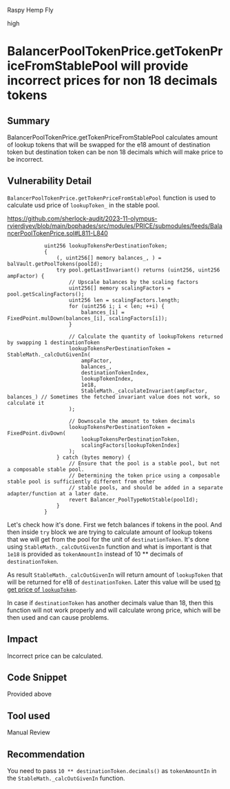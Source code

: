 Raspy Hemp Fly

high

# BalancerPoolTokenPrice.getTokenPriceFromStablePool will provide incorrect prices for non 18 decimals tokens

## Summary
BalancerPoolTokenPrice.getTokenPriceFromStablePool calculates amount of lookup tokens that will be swapped for the e18 amount of destination token but destination token can be non 18 decimals which will make price to be incorrect.
## Vulnerability Detail
`BalancerPoolTokenPrice.getTokenPriceFromStablePool` function is used to calculate usd price of `lookupToken_` in the stable pool.

https://github.com/sherlock-audit/2023-11-olympus-rvierdiyev/blob/main/bophades/src/modules/PRICE/submodules/feeds/BalancerPoolTokenPrice.sol#L811-L840
```solidity
            uint256 lookupTokensPerDestinationToken;
            {
                (, uint256[] memory balances_, ) = balVault.getPoolTokens(poolId);
                try pool.getLastInvariant() returns (uint256, uint256 ampFactor) {
                    // Upscale balances by the scaling factors
                    uint256[] memory scalingFactors = pool.getScalingFactors();
                    uint256 len = scalingFactors.length;
                    for (uint256 i; i < len; ++i) {
                        balances_[i] = FixedPoint.mulDown(balances_[i], scalingFactors[i]);
                    }

                    // Calculate the quantity of lookupTokens returned by swapping 1 destinationToken
                    lookupTokensPerDestinationToken = StableMath._calcOutGivenIn(
                        ampFactor,
                        balances_,
                        destinationTokenIndex,
                        lookupTokenIndex,
                        1e18,
                        StableMath._calculateInvariant(ampFactor, balances_) // Sometimes the fetched invariant value does not work, so calculate it
                    );

                    // Downscale the amount to token decimals
                    lookupTokensPerDestinationToken = FixedPoint.divDown(
                        lookupTokensPerDestinationToken,
                        scalingFactors[lookupTokenIndex]
                    );
                } catch (bytes memory) {
                    // Ensure that the pool is a stable pool, but not a composable stable pool.
                    // Determining the token price using a composable stable pool is sufficiently different from other
                    // stable pools, and should be added in a separate adapter/function at a later date.
                    revert Balancer_PoolTypeNotStable(poolId);
                }
            }
```

Let's check how it's done. First we fetch balances if tokens in the pool. And then inside `try` block we are trying to calculate amount of lookup tokens that we will get from the pool for the unit of `destinationToken`. It's done using `StableMath._calcOutGivenIn` function and what is important is that `1e18` is provided as `tokenAmountIn` instead of 10 ** decimals of `destinationToken`.

As result `StableMath._calcOutGivenIn` will return amount of `lookupToken` that will be returned for e18 of `destinationToken`. Later this value will be used [to get price of `lookupToken`](https://github.com/sherlock-audit/2023-11-olympus-rvierdiyev/blob/main/bophades/src/modules/PRICE/submodules/feeds/BalancerPoolTokenPrice.sol#L850-L853).

In case if `destinationToken` has another decimals value than 18, then this function will not work properly and will calculate wrong price, which will be then used and can cause problems.
## Impact
Incorrect price can be calculated.
## Code Snippet
Provided above
## Tool used

Manual Review

## Recommendation
You need to pass `10 ** destinationToken.decimals()` as `tokenAmountIn` in the `StableMath._calcOutGivenIn` function.
